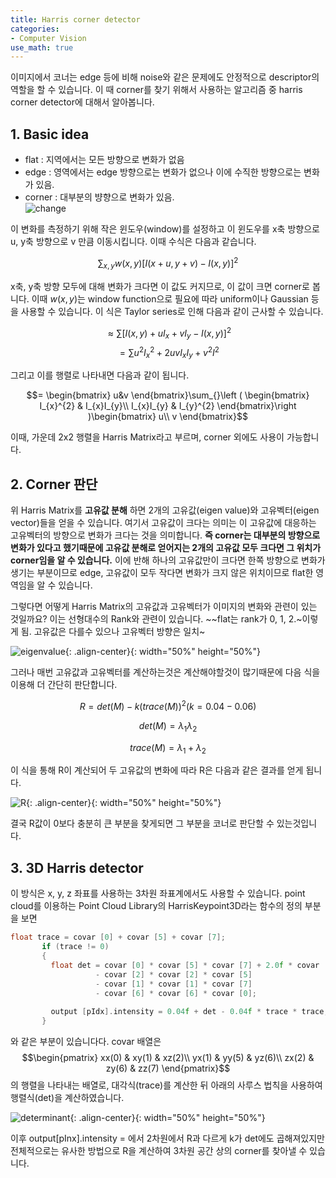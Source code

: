 ```yaml
---
title: Harris corner detector
categories:
- Computer Vision
use_math: true
---
```


이미지에서 코너는 edge 등에 비해 noise와 같은 문제에도 안정적으로 descriptor의 역할을 할 수 있습니다. 
이 때 corner를 찾기 위해서 사용하는 알고리즘 중 harris corner detector에 대해서 알아봅니다.

## 1. Basic idea
- flat :  지역에서는 모든 방향으로 변화가 없음
- edge : 영역에서는 edge 방향으로는 변화가 없으나 이에 수직한 방향으로는 변화가 있음.
- corner : 대부분의 뱡향으로 변화가 있음.  
![change](https://user-images.githubusercontent.com/79836443/109519097-426a4d00-7aee-11eb-929c-12effbe45adc.png)

이 변화를 측정하기 위해 작은 윈도우(window)를 설정하고 이 윈도우를 x축 방향으로 u, y축 방향으로 v 만큼 이동시킵니다.
이때 수식은 다음과 같습니다.

$$\sum_{x,y} w(x,y)[I(x+u,y+v)-I(x,y)]^{2}$$

x축, y축 방향 모두에 대해 변화가 크다면 이 값도 커지므로, 이 값이 크면 corner로 봅니다. 이때 $w(x, y)$는 window function으로 필요에 따라 uniform이나 Gaussian 등을 사용할 수 있습니다.
이 식은 Taylor series로 인해 다음과 같이 근사할 수 있습니다.

$$\approx \sum_{} [I(x,y)+uI_{x}+vI_{y}-I(x,y)]^{2}$$
$$ = \sum_{} u^{2}I_{x}^{2}+2uvI_{x}I_{y}+v^{2}I^{2}$$

그리고 이를 행렬로 나타내면 다음과 같이 됩니다.

$$= \begin{bmatrix} u&v \end{bmatrix}\sum_{}\left ( \begin{bmatrix} I_{x}^{2} & I_{x}I_{y}\\ I_{x}I_{y} & I_{y}^{2} \end{bmatrix}\right )\begin{bmatrix} u\\ v \end{bmatrix}$$

이때, 가운데 2x2 행렬을 Harris Matrix라고 부르며, corner 외에도 사용이 가능합니다.

## 2. Corner 판단
위 Harris Matrix를 **고유값 분해** 하면 2개의 고유값(eigen value)와 고유벡터(eigen vector)들을 얻을 수 있습니다. 여기서 고유값이 크다는 의미는 이 고유값에 대응하는 고유벡터의 방향으로 변화가 크다는 것을 의미합니다. **즉 corner는 대부분의 방향으로 변화가 있다고 했기때문에 고유값 분해로 얻어지는 2개의 고유값 모두 크다면 그 위치가 corner임을 알 수 있습니다.** 이에 반해 하나의 고유값만이 크다면 한쪽 방향으로 변화가 생기는 부분이므로 edge, 고유값이 모두 작다면 변화가 크지 않은 위치이므로 flat한 영역임을 알 수 있습니다.

그렇다면 어떻게 Harris Matrix의 고유값과 고유벡터가 이미지의 변화와 관련이 있는 것일까요?
이는 선형대수의 Rank와 관련이 있습니다.  ~~flat는 rank가 0, 1, 2.~이렇게 됨. 고유값은 다를수 있으나 고유벡터 방향은 일치~

![eigenvalue](https://user-images.githubusercontent.com/79836443/109627618-2665ba80-7b85-11eb-8506-9f9592eaaa85.jpg){: .align-center}{: width="50%" height="50%"}

그러나 매번 고유값과 고유벡터를 계산하는것은 계산해야할것이 많기때문에 다음 식을 이용해 더 간단히 판단합니다.

$$R = det(M) - k(trace(M))^{2}      (k = 0.04 - 0.06)$$

$$det(M) = \lambda_{1}\lambda_{2}$$

$$trace(M) = \lambda_{1} + \lambda_{2}$$

이 식을 통해 R이 계산되어 두 고유값의 변화에 따라 R은 다음과 같은 결과를 얻게 됩니다.

![R](https://user-images.githubusercontent.com/79836443/109629591-51510e00-7b87-11eb-9ab6-aa594c3a1358.jpg){: .align-center}{: width="50%" height="50%"}

결국 R값이 0보다 충분히 큰 부분을 찾게되면 그 부분을 코너로 판단할 수 있는것입니다.
## 3. 3D Harris detector
이 방식은 x, y, z 좌표를 사용하는 3차원 좌표계에서도 사용할 수 있습니다.
point cloud를 이용하는 Point Cloud Library의 HarrisKeypoint3D라는 함수의 정의 부분을 보면
```c++
float trace = covar [0] + covar [5] + covar [7];
       if (trace != 0)
       {
         float det = covar [0] * covar [5] * covar [7] + 2.0f * covar [1] * covar [2] * covar [6]
                   - covar [2] * covar [2] * covar [5]
                   - covar [1] * covar [1] * covar [7]
                   - covar [6] * covar [6] * covar [0];
  
         output [pIdx].intensity = 0.04f + det - 0.04f * trace * trace;
       }
```
와 같은 부분이 있습니다다. covar 배열은
$$\begin{pmatrix} xx(0) & xy(1) & xz(2)\\ yx(1) & yy(5) & yz(6)\\ zx(2) & zy(6) & zz(7) \end{pmatrix}$$
의 행렬을 나타내는 배열로, 대각식(trace)를 계산한 뒤
아래의 사루스 법칙을 사용하여 행렬식(det)을 계산하였습니다.

![determinant](https://user-images.githubusercontent.com/79836443/109632291-3502a080-7b8a-11eb-9d8c-593650f22312.png){: .align-center}{: width="50%" height="50%"}

이후 output\[pInx\].intensity = 에서 2차원에서 R과 다르게 k가 det에도 곱해져있지만 전체적으로는 유사한 방법으로 R을 계산하여 3차원 공간 상의 corner를 찾아낼 수 있습니다.
